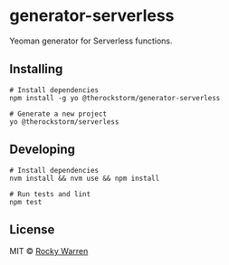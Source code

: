 # generator-serverless

Yeoman generator for Serverless functions.

## Installing

```shell
# Install dependencies
npm install -g yo @therockstorm/generator-serverless

# Generate a new project
yo @therockstorm/serverless
```

## Developing

```shell
# Install dependencies
nvm install && nvm use && npm install

# Run tests and lint
npm test
```

## License

MIT © [Rocky Warren](https://www.rockywarren.com)
